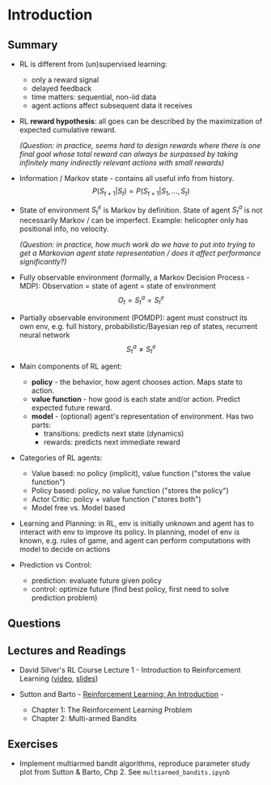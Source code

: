 # Introduction

## Summary

- RL is different from (un)supervised learning:
  - only a reward signal
  - delayed feedback
  - time matters: sequential, non-iid data
  - agent actions affect subsequent data it receives

- RL **reward hypothesis**: all goes can be described by the
  maximization of expected cumulative reward.
  
  *(Question: in practice, seems hard to design rewards where there is one
  final goal whose total reward can always be surpassed by taking
  infinitely many indirectly relevant actions with small rewards)*

- Information / Markov state - contains all useful info from history.
  $$P(S_{t+1} | S_t) = P(S_{t+1} | S_1, ..., S_t)$$

- State of environment $S^e_t$ is Markov by definition.  State of
  agent $S^a_t$ is not necessarily Markov / can be imperfect.
  Example: helicopter only has positional info, no velocity.

  *(Question: in practice, how much work do we have to put into trying
  to get a Markovian agent state representation / does it affect
  performance significantly?)*
  
- Fully observable environment (formally, a Markov Decision Process -
  MDP): 
  Observation = state of agent = state of environment
  $$O_t = S^a_t = S^e_t$$
  
- Partially observable environment (POMDP): agent must construct its
  own env, e.g. full history, probabilistic/Bayesian rep of states,
  recurrent neural network
  $$S^a_t \neq S^e_t$$
  
- Main components of RL agent:
  - **policy** - the behavior, how agent chooses action.  Maps state to action.
  - **value function** - how good is each state and/or action. Predict expected future reward.
  - **model** - (optional) agent's representation of environment.  Has two parts:
    - transitions: predicts next state (dynamics)
    - rewards: predicts next immediate reward

- Categories of RL agents:
  - Value based: no policy (implicit), value function ("stores the value function")
  - Policy based: policy, no value function ("stores the policy")
  - Actor Critic: policy + value function ("stores both")
  - Model free vs. Model based
  
- Learning and Planning: in RL, env is initially unknown and agent has
  to interact with env to improve its policy.  In planning, model of
  env *is* known, e.g. rules of game, and agent can perform
  computations with model to decide on actions

- Prediction vs Control:
  - prediction: evaluate future given policy
  - control: optimize future (find best policy, first need to solve
    prediction problem)
 
## Questions



## Lectures and Readings

- David Silver's RL Course Lecture 1 - Introduction to Reinforcement
  Learning ([video](https://www.youtube.com/watch?v=2pWv7GOvuf0),
  [slides](http://www0.cs.ucl.ac.uk/staff/d.silver/web/Teaching_files/intro_RL.pdf))

- Sutton and Barto -
  [Reinforcement Learning: An Introduction](http://incompleteideas.net/book/RLbook2018.pdf) -
  - Chapter 1: The Reinforcement Learning Problem
  - Chapter 2: Multi-armed Bandits


## Exercises

- Implement multiarmed bandit algorithms, reproduce parameter study
  plot from Sutton & Barto, Chp 2.  See `multiarmed_bandits.ipynb`
